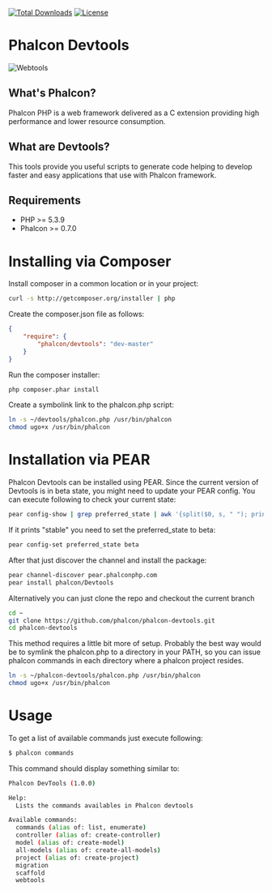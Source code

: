 [![Total Downloads](https://poser.pugx.org/phalcon/devtools/downloads.svg)](https://packagist.org/packages/phalcon/devtools) [![License](https://poser.pugx.org/phalcon/devtools/license.svg)](https://packagist.org/packages/phalcon/devtools)


Phalcon Devtools
================

![Webtools](http://static.phalconphp.com/img/webtools.png)

What's Phalcon?
---------------
Phalcon PHP is a web framework delivered as a C extension providing high performance and lower resource consumption.

What are Devtools?
------------------
This tools provide you useful scripts to generate code helping to develop faster and easy applications that use
with Phalcon framework.

Requirements
------------

* PHP >= 5.3.9
* Phalcon >= 0.7.0

Installing via Composer
=======================
Install composer in a common location or in your project:

```bash
curl -s http://getcomposer.org/installer | php
```

Create the composer.json file as follows:

```json
{
    "require": {
        "phalcon/devtools": "dev-master"
    }
}
```

Run the composer installer:

```bash
php composer.phar install
```

Create a symbolink link to the phalcon.php script:

```bash
ln -s ~/devtools/phalcon.php /usr/bin/phalcon
chmod ugo+x /usr/bin/phalcon
```

Installation via PEAR
=====================
Phalcon Devtools can be installed using PEAR. Since the current version of Devtools
is in beta state, you might need to update your PEAR config. You can execute following to check
your current state:

```bash
pear config-show | grep preferred_state | awk '{split($0, s, " "); print s[5]}'
```

If it prints "stable" you need to set the preferred_state to beta:

```bash
pear config-set preferred_state beta
```

After that just discover the channel and install the package:

```bash
pear channel-discover pear.phalconphp.com
pear install phalcon/Devtools
```

Alternatively you can just clone the repo and checkout the current branch

```bash
cd ~
git clone https://github.com/phalcon/phalcon-devtools.git
cd phalcon-devtools
```

This method requires a little bit more of setup. Probably the best way would be to symlink
the phalcon.php to a directory in your PATH, so you can issue phalcon commands in each directory
where a phalcon project resides.

```bash
ln -s ~/phalcon-devtools/phalcon.php /usr/bin/phalcon
chmod ugo+x /usr/bin/phalcon
```

Usage
=====

To get a list of available commands just execute following:

```bash
$ phalcon commands
```

This command should display something similar to:

```bash
Phalcon DevTools (1.0.0)

Help:
  Lists the commands availables in Phalcon devtools

Available commands:
  commands (alias of: list, enumerate)
  controller (alias of: create-controller)
  model (alias of: create-model)
  all-models (alias of: create-all-models)
  project (alias of: create-project)
  migration
  scaffold
  webtools
```
